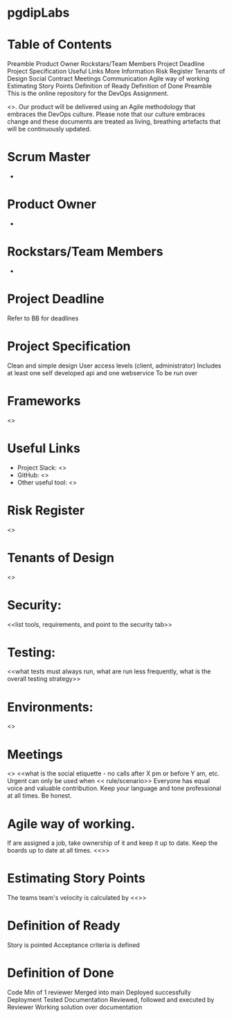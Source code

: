 # pgdipLabs

# Table of Contents
Preamble
Product Owner
Rockstars/Team Members
Project Deadline
Project Specification
Useful Links
More Information
Risk Register
Tenants of Design
Social Contract
Meetings
Communication
Agile way of working
Estimating Story Points
Definition of Ready
Definition of Done
Preamble
This is the online repository for the DevOps Assignment.

<>.
Our product will be delivered using an Agile methodology that embraces the DevOps culture. Please note that our culture embraces change and these documents are treated as living, breathing artefacts that will be continuously updated.

# Scrum Master
- <name> <lnumber>

# Product Owner
- <name> 

# Rockstars/Team Members
- <name> 

# Project Deadline
Refer to BB for deadlines

# Project Specification
Clean and simple design
User access levels (client, administrator)
Includes at least one self developed api and one webservice
To be run over <specify platform>

# Frameworks
<<specify details here>>

# Useful Links
 - Project Slack: <<link>>
 - GitHub: <<link>>
 - Other useful tool: <<link>> 

# Risk Register
<<list the project risks>>


# Tenants of Design
<<list your design tenants>>

# Security:
<<list tools, requirements, and point to the security tab>>

# Testing:
<<what tests must always run, what are run less frequently, what is the overall testing strategy>>

# Environments:
<<what is the environment for this projec>>

# Meetings
<<what meetings occur and when>>
<<what is the social etiquette - no calls after X pm or before Y am, etc. Urgent can only be used when << rule/scenario>>
Everyone has equal voice and valuable contribution.
Keep your language and tone professional at all times.
Be honest.
>>

# Agile way of working.
If are assigned a job, take ownership of it and keep it up to date.
Keep the boards up to date at all times.
<<>>

# Estimating Story Points
The teams team's velocity is calculated by <<>>

# Definition of Ready
Story is pointed
Acceptance criteria is defined

# Definition of Done
Code
Min of 1 reviewer
Merged into main
Deployed successfully
Deployment Tested
Documentation
Reviewed, followed and executed by Reviewer
Working solution over documentation

